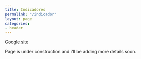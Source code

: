 ```yaml
---
title: Indicadores
permalink: "/indicador"
layout: page
categories:
- header
---
```


[Google site](https://sites.google.com/a/fisica.udea.edu.co/fisica/)

Page is under construction and i'll be adding more details soon.
